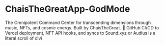 # ChaisTheGreatApp-GodMode
The Omnipotent Command Center for transcending dimensions through music, NFTs, and cosmic energy. Built by ChaisTheGreat. 🌌 GitHub CI/CD to Vercel deployment, NFT API hooks, and syncs to Sound.xyz or Audius is a literal scroll of divi

